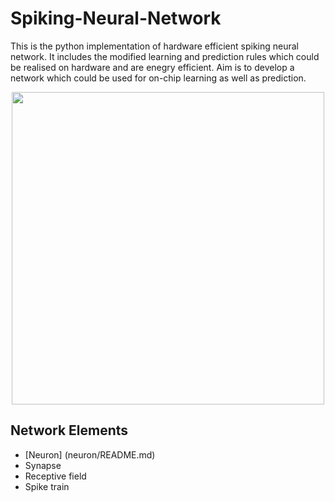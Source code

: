 # Spiking-Neural-Network
This is the python implementation of hardware efficient spiking neural network. It includes the modified learning and prediction rules which could be realised on hardware and are enegry efficient. Aim is to develop a network which could be used for on-chip learning as well as prediction.

<p align="center">
  <img src="http://25.media.tumblr.com/tumblr_m40cp9zzqL1qzaw2ro1_1280.jpg" width="500"/>
</p>

## Network Elements
  * [Neuron] (neuron/README.md)
  * Synapse
  * Receptive field
  * Spike train



